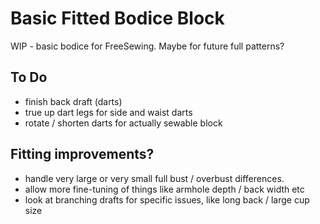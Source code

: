 # Basic Fitted Bodice Block

WIP - basic bodice for FreeSewing. Maybe for future full patterns?

## To Do

- finish back draft (darts)
- true up dart legs for side and waist darts
- rotate / shorten darts for actually sewable block

## Fitting improvements?

- handle very large or very small full bust / overbust differences.
- allow more fine-tuning of things like armhole depth / back width etc
- look at branching drafts for specific issues, like long back / large cup size
